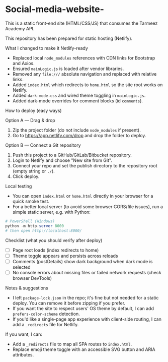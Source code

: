 # Social-media-website-

This is a static front-end site (HTML/CSS/JS) that consumes the Tarmeez Academy API.

This repository has been prepared for static hosting (Netlify).

What I changed to make it Netlify-ready

- Replaced local `node_modules` references with CDN links for Bootstrap and Axios.
- Ensured `mainLogic.js` is loaded after vendor libraries.
- Removed any `file:///` absolute navigation and replaced with relative links.
- Added `index.html` which redirects to `home.html` so the site root works on Netlify.
- Added `dark-mode.css` and wired theme toggling in `mainLogic.js`.
- Added dark-mode overrides for comment blocks (id `comments`).

How to deploy (easy ways)

Option A — Drag & drop

1. Zip the project folder (do not include `node_modules` if present).
2. Go to https://app.netlify.com/drop and drop the folder to deploy.

Option B — Connect a Git repository

1. Push this project to a GitHub/GitLab/Bitbucket repository.
2. Login to Netlify and choose "New site from Git".
3. Connect your repo and set the publish directory to the repository root (empty string or `./`).
4. Click deploy.

Local testing

- You can open `index.html` or `home.html` directly in your browser for a quick smoke test.
- For a better local server (to avoid some browser CORS/file issues), run a simple static server, e.g. with Python:

```powershell
# PowerShell (Windows)
python -m http.server 8000
# then open http://localhost:8000/
```

Checklist (what you should verify after deploy)

- [ ] Page root loads (index redirects to home)
- [ ] Theme toggle appears and persists across reloads
- [ ] Comments (postDetails) show dark background when dark mode is selected
- [ ] No console errors about missing files or failed network requests (check browser DevTools)

Notes & suggestions

- I left `package-lock.json` in the repo; it's fine but not needed for a static deploy. You can remove it before zipping if you prefer.
- If you want the site to respect users' OS theme by default, I can add `prefers-color-scheme` detection.
- If you'd like a single-page app experience with client-side routing, I can add a `_redirects` file for Netlify.

If you want, I can:
- Add a `_redirects` file to map all SPA routes to `index.html`.
- Replace emoji theme toggle with an accessible SVG button and ARIA attributes.

